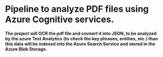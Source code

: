 # Pipeline to analyze PDF files using Azure Cognitive services. 

#### The project will OCR the pdf file and covnert it into JSON, to be analyzed by the azure Text Analytics (to check the key phrases, entities, etc.) than this data will be indexed into the Azure Search Service and stored in the Azure Blob Storage.
